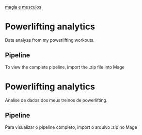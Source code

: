 
[magia e musculos](https://github.com/DeadPunnk/powerlifting_analytics/blob/main/Mash-Burnedead-Workout.jpeg)

# Powerlifting analytics
Data analyze from my powerlifting workouts.

## Pipeline
To view the complete pipeline, import the .zip file into Mage


# Powerlifting analytics
Analise de dados dos meus treinos de powerlifting.

## Pipeline
Para visualizar o pipeline completo, import o arquivo .zip no Mage
